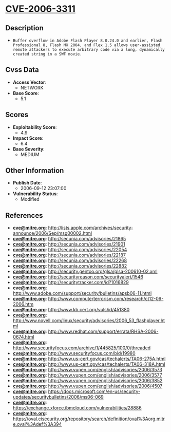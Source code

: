
# [CVE-2006-3311](https://cve.mitre.org/cgi-bin/cvename.cgi?name=CVE-2006-3311)

## Description

- `Buffer overflow in Adobe Flash Player 8.0.24.0 and earlier, Flash Professional 8, Flash MX 2004, and Flex 1.5 allows user-assisted remote attackers to execute arbitrary code via a long, dynamically created string in a SWF movie.`

## Cvss Data

- **Access Vector**:
  - NETWORK
- **Base Score**:
  - 5.1

## Scores

- **Exploitability Score**:
  - 4.9
- **Impact Score**:
  - 6.4
- **Base Severity**:
  - MEDIUM

## Other Information

- **Publish Date**:
  - 2006-09-12 23:07:00
- **Vulnerability Status**:
  - Modified

## References

- **cve@mitre.org**: http://lists.apple.com/archives/security-announce/2006/Sep/msg00002.html
- **cve@mitre.org**: http://secunia.com/advisories/21865
- **cve@mitre.org**: http://secunia.com/advisories/21901
- **cve@mitre.org**: http://secunia.com/advisories/22054
- **cve@mitre.org**: http://secunia.com/advisories/22187
- **cve@mitre.org**: http://secunia.com/advisories/22268
- **cve@mitre.org**: http://secunia.com/advisories/22882
- **cve@mitre.org**: http://security.gentoo.org/glsa/glsa-200610-02.xml
- **cve@mitre.org**: http://securityreason.com/securityalert/1546
- **cve@mitre.org**: http://securitytracker.com/id?1016829
- **cve@mitre.org**: http://www.adobe.com/support/security/bulletins/apsb06-11.html
- **cve@mitre.org**: http://www.computerterrorism.com/research/ct12-09-2006.htm
- **cve@mitre.org**: http://www.kb.cert.org/vuls/id/451380
- **cve@mitre.org**: http://www.novell.com/linux/security/advisories/2006_53_flashplayer.html
- **cve@mitre.org**: http://www.redhat.com/support/errata/RHSA-2006-0674.html
- **cve@mitre.org**: http://www.securityfocus.com/archive/1/445825/100/0/threaded
- **cve@mitre.org**: http://www.securityfocus.com/bid/19980
- **cve@mitre.org**: http://www.us-cert.gov/cas/techalerts/TA06-275A.html
- **cve@mitre.org**: http://www.us-cert.gov/cas/techalerts/TA06-318A.html
- **cve@mitre.org**: http://www.vupen.com/english/advisories/2006/3573
- **cve@mitre.org**: http://www.vupen.com/english/advisories/2006/3577
- **cve@mitre.org**: http://www.vupen.com/english/advisories/2006/3852
- **cve@mitre.org**: http://www.vupen.com/english/advisories/2006/4507
- **cve@mitre.org**: https://docs.microsoft.com/en-us/security-updates/securitybulletins/2006/ms06-069
- **cve@mitre.org**: https://exchange.xforce.ibmcloud.com/vulnerabilities/28886
- **cve@mitre.org**: https://oval.cisecurity.org/repository/search/definition/oval%3Aorg.mitre.oval%3Adef%3A394
